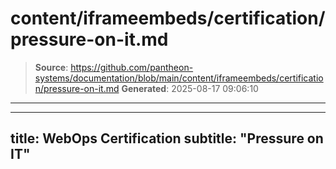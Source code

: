 # content/iframeembeds/certification/pressure-on-it.md

> **Source**: https://github.com/pantheon-systems/documentation/blob/main/content/iframeembeds/certification/pressure-on-it.md
> **Generated**: 2025-08-17 09:06:10

---

---
title: WebOps Certification
subtitle: "Pressure on IT"
---

<Partial file="certification-guide/pressure-on-it.md" />
